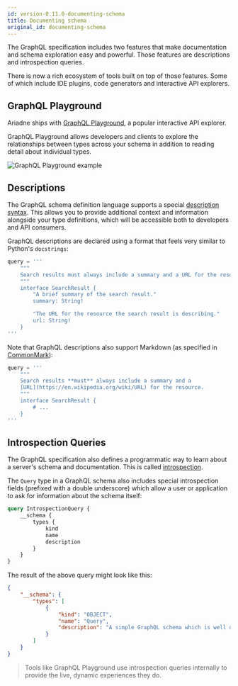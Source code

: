 ```yaml
---
id: version-0.11.0-documenting-schema
title: Documenting schema
original_id: documenting-schema
---
```



The GraphQL specification includes two features that make documentation and schema exploration easy and powerful.  Those features are descriptions and introspection queries.

There is now a rich ecosystem of tools built on top of those features.  Some of which include IDE plugins, code generators and interactive API explorers.


## GraphQL Playground

Ariadne ships with [GraphQL Playground](https://github.com/prisma/graphql-playground), a popular interactive API explorer.

GraphQL Playground allows developers and clients to explore the relationships between types across your schema in addition to reading detail about individual types.

![GraphQL Playground example](assets/graphql-playground-example.jpg)


## Descriptions

The GraphQL schema definition language supports a special [description syntax](https://spec.graphql.org/June2018/#sec-Descriptions). This allows you to provide additional context and information alongside your type definitions, which will be accessible both to developers and API consumers.

GraphQL descriptions are declared using a format that feels very similar to Python's `docstrings`:

```python
query = '''
    """
    Search results must always include a summary and a URL for the resource.
    """
    interface SearchResult {
        "A brief summary of the search result."
        summary: String!

        "The URL for the resource the search result is describing."
        url: String!
    }
'''
```

Note that GraphQL descriptions also support Markdown (as specified in [CommonMark](https://commonmark.org/)):

```python
query = '''
    """
    Search results **must** always include a summary and a
    [URL](https://en.wikipedia.org/wiki/URL) for the resource.
    """
    interface SearchResult {
        # ...
    }
'''
```


## Introspection Queries

The GraphQL specification also defines a programmatic way to learn about a server's schema and documentation.  This is called [introspection](https://graphql.org/learn/introspection/).

The `Query` type in a GraphQL schema also includes special introspection fields (prefixed with a double underscore) which allow a user or application to ask for information about the schema itself:

```graphql
query IntrospectionQuery {
    __schema {
        types {
            kind
            name
            description
        }
    }
}
```

The result of the above query might look like this:

```json
{
    "__schema": {
        "types": [
            {
                "kind": "OBJECT",
                "name": "Query",
                "description": "A simple GraphQL schema which is well described.",
            }
        ]
    }
}
```

> Tools like GraphQL Playground use introspection queries internally to provide the live, dynamic experiences they do.
